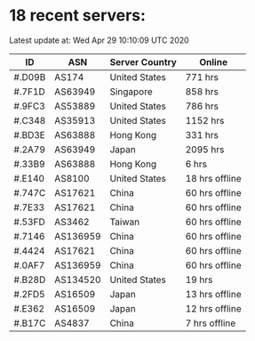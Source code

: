 # 18 recent servers:

Latest update at: Wed Apr 29 10:10:09 UTC 2020

| ID | ASN | Server Country | Online |
| -- | --- | -------------- | ------ |
| #.D09B | AS174 | United States | 771 hrs |
| #.7F1D | AS63949 | Singapore | 858 hrs |
| #.9FC3 | AS53889 | United States | 786 hrs |
| #.C348 | AS35913 | United States | 1152 hrs |
| #.BD3E | AS63888 | Hong Kong | 331 hrs |
| #.2A79 | AS63949 | Japan | 2095 hrs |
| #.33B9 | AS63888 | Hong Kong | 6 hrs |
| #.E140 | AS8100 | United States | 18 hrs offline |
| #.747C | AS17621 | China | 60 hrs offline |
| #.7E33 | AS17621 | China | 60 hrs offline |
| #.53FD | AS3462 | Taiwan | 60 hrs offline |
| #.7146 | AS136959 | China | 60 hrs offline |
| #.4424 | AS17621 | China | 60 hrs offline |
| #.0AF7 | AS136959 | China | 60 hrs offline |
| #.B28D | AS134520 | United States | 19 hrs |
| #.2FD5 | AS16509 | Japan | 13 hrs offline |
| #.E362 | AS16509 | Japan | 12 hrs offline |
| #.B17C | AS4837 | China | 7 hrs offline |

